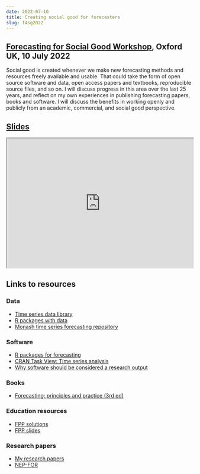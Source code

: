 ```yaml
---
date: 2022-07-10
title: Creating social good for forecasters
slug: f4sg2022
---
```


## [Forecasting for Social Good Workshop](https://f4sg2022.netlify.app), Oxford UK, 10 July 2022

Social good is created whenever we make new forecasting methods and resources freely available and usable. That could take the form of open source software and data, open access papers and textbooks, reproducible source files, and so on. I will discuss progress in this area over the last 25 years, and reflect on my own experiences in publishing forecasting papers, books and software. I will discuss the benefits in working openly and publicly from an academic, commercial, and social good perspective.



## [Slides](https://robjhyndman.com/talks/fsg2022.html) <a href="https://github.com/robjhyndman/fsg_talk"><i class="fa fa-github"></i></a>


<iframe src="https://robjhyndman.com/talks/fsg2022.html" width="100%" height=350>
</iframe>

<br>

## Links to resources

### Data

* [Time series data library](https://pkg.yangzhuoranyang.com/tsdl/)
* [R packages with data](https://robjhyndman.com/software/#time-series-data)
* [Monash time series forecasting repository](https://forecastingdata.org)

### Software

* [R packages for forecasting](https://robjhyndman.com/software/#tidy-time-series-analysis-and-forecasting)
* [CRAN Task View: Time series analysis](https://cran.r-project.org/web/views/TimeSeries.html)
* [Why software should be considered a research output](https://robjhyndman.com/files/EBS_research_software.pdf)
### Books

* [Forecasting: principles and practice (3rd ed)](https://otexts.com/fpp3)

### Education resources

* [FPP solutions](https://otexts.com/fpp3/appendix-for-instructors.html)
* [FPP slides](https://github.com/robjhyndman/ETC3550Slides/blob/master/README.md)

### Research papers

 * [My research papers](https://robjhyndman.com/publications)
 * [NEP-FOR](http://nep.repec.org/nep-for.html)
